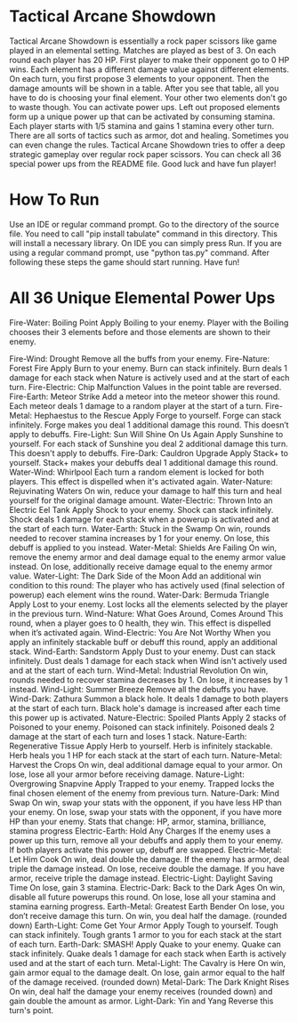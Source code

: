 # Tactical Arcane Showdown
Tactical Arcane Showdown is essentially a rock paper scissors like game played in an elemental setting.
Matches are played as best of 3.
On each round each player has 20 HP.
First player to make their opponent go to 0 HP wins.
Each element has a different damage value against different elements.
On each turn, you first propose 3 elements to your opponent.
Then the damage amounts will be shown in a table.
After you see that table, all you have to do is choosing your final element.
Your other two elements don't go to waste though. You can activate power ups.
Left out proposed elements form up a unique power up that can be activated by consuming stamina.
Each player starts with 1/5 stamina and gains 1 stamina every other turn.
There are all sorts of tactics such as armor, dot and healing. Sometimes you can even change the rules.
Tactical Arcane Showdown tries to offer a deep strategic gameplay over regular rock paper scissors.
You can check all 36 special power ups from the README file.
Good luck and have fun player!

# How To Run
Use an IDE or regular command prompt.
Go to the directory of the source file.
You need to call "pip install tabulate" command in this directory. This will install a necessary library.
On IDE you can simply press Run. If you are using a regular command prompt, use "python tas.py" command.
After following these steps the game should start running. Have fun!

 # All 36 Unique Elemental Power Ups
 Fire-Water: Boiling Point
 Apply Boiling to your enemy. Player with the Boiling chooses their 3 elements before and those elements are shown to their enemy.
 
 Fire-Wind: Drought
 Remove all the buffs from your enemy.
 Fire-Nature: Forest Fire
 Apply Burn to your enemy. Burn can stack infinitely. Burn deals 1 damage for each stack when Nature is actively used and at the start of each turn.
 Fire-Electric: Chip Malfunction
 Values in the point table are reversed.
 Fire-Earth: Meteor Strike
 Add a meteor into the meteor shower this round. Each meteor deals 1 damage to a random player at the start of a turn.
 Fire-Metal: Hephaestus to the Rescue
 Apply Forge to yourself. Forge can stack infinitely. Forge makes you deal 1 additional damage this round. This doesn’t apply to debuffs.
 Fire-Light: Sun Will Shine On Us Again
 Apply Sunshine to yourself. For each stack of Sunshine you deal 2 additional damage this turn. This doesn't apply to debuffs.
 Fire-Dark: Cauldron Upgrade
 Apply Stack+ to yourself. Stack+ makes your debuffs deal 1 additional damage this round.
 Water-Wind: Whirlpool
 Each turn a random element is locked for both players. This effect is dispelled when it's activated again.
 Water-Nature: Rejuvinating Waters
 On win, reduce your damage to half this turn and heal yourself for the original damage amount.
 Water-Electric: Thrown Into an Electric Eel Tank
 Apply Shock to your enemy. Shock can stack infinitely. Shock deals 1 damage for each stack when a powerup is activated and at the start of each turn.
 Water-Earth: Stuck in the Swamp
 On win, rounds needed to recover stamina increases by 1 for your enemy.
 On lose, this debuff is applied to you instead.
 Water-Metal: Shields Are Failing
 On win, remove the enemy armor and deal damage equal to the enemy armor value instead.
 On lose, additionally receive damage equal to the enemy armor value.
 Water-Light: The Dark Side of the Moon
 Add an additional win condition to this round: The player who has actively used (final selection of powerup) each element wins the round.
 Water-Dark: Bermuda Triangle
 Apply Lost to your enemy. Lost locks all the elements selected by the player in the previous turn.
 Wind-Nature: What Goes Around, Comes Around
 This round, when a player goes to 0 health, they win. This effect is dispelled when it’s activated again.
 Wind-Electric: You Are Not Worthy
 When you apply an infinitely stackable buff or debuff this round, apply an additional stack.
 Wind-Earth: Sandstorm
 Apply Dust to your enemy. Dust can stack infinitely. Dust deals 1 damage for each stack when Wind isn't actively used and at the start of each turn.
 Wind-Metal: Industrial Revolution
 On win, rounds needed to recover stamina decreases by 1.
 On lose, it increases by 1 instead.
 Wind-Light: Summer Breeze
 Remove all the debuffs you have.
 Wind-Dark: Zathura
 Summon a black hole. It deals 1 damage to both players at the start of each turn. Black hole's damage is increased after each time this power up is activated.
 Nature-Electric: Spoiled Plants
 Apply 2 stacks of Poisoned to your enemy. Poisoned can stack infinitely. Poisoned deals 2 damage at the start of each turn and loses 1 stack.
 Nature-Earth: Regenerative Tissue
 Apply Herb to yourself. Herb is infinitely stackable. Herb heals you 1 HP for each stack at the start of each turn.
 Nature-Metal: Harvest the Crops
 On win, deal additional damage equal to your armor.
 On lose, lose all your armor before receiving damage.
 Nature-Light: Overgrowing Snapvine
 Apply Trapped to your enemy. Trapped locks the final chosen element of the enemy from previous turn.
 Nature-Dark: Mind Swap
 On win, swap your stats with the opponent, if you have less HP than your enemy.
 On lose, swap your stats with the opponent, if you have more HP than your enemy.
 Stats that change: HP, armor, stamina, brilliance, stamina progress
 Electric-Earth: Hold Any Charges
 If the enemy uses a power up this turn, remove all your debuffs and apply them to your enemy.
 If both players activate this power up, debuff are swapped.
 Electric-Metal: Let Him Cook
 On win, deal double the damage. If the enemy has armor, deal triple the damage instead.
 On lose, receive double the damage. If you have armor, receive triple the damage instead.
 Electric-Light: Daylight Saving Time
 On lose, gain 3 stamina.
 Electric-Dark: Back to the Dark Ages
 On win, disable all future powerups this round.
 On lose, lose all your stamina and stamina earning progress.
 Earth-Metal: Greatest Earth Bender
 On lose, you don’t receive damage this turn.
 On win, you deal half the damage. (rounded down)
 Earth-Light: Come Get Your Armor
 Apply Tough to yourself. Tough can stack infinitely. Tough grants 1 armor to you for each stack at the start of each turn. 
 Earth-Dark: SMASH!
 Apply Quake to your enemy. Quake can stack infinitely. Quake deals 1 damage for each stack when Earth is actively used and at the start of each turn.
 Metal-Light: The Cavalry is Here
 On win, gain armor equal to the damage dealt.
 On lose, gain armor equal to the half of the damage received. (rounded down)
 Metal-Dark: The Dark Knight Rises
 On win, deal half the damage your enemy receives (rounded down) and gain double the amount as armor.
 Light-Dark: Yin and Yang
 Reverse this turn's point.
 
